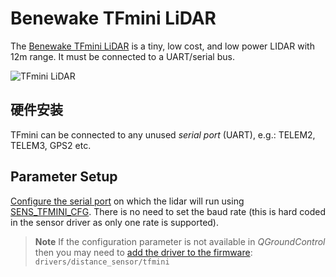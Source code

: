 # Benewake TFmini LiDAR

The [Benewake TFmini LiDAR](http://www.benewake.com/en/tfmini.html) is a tiny, low cost, and low power LIDAR with 12m range. It must be connected to a UART/serial bus.

![TFmini LiDAR](../../assets/hardware/sensors/tfmini/tfmini_hero.jpg)

## 硬件安装

TFmini can be connected to any unused *serial port* (UART), e.g.: TELEM2, TELEM3, GPS2 etc.

## Parameter Setup

[Configure the serial port](../peripherals/serial_configuration.md) on which the lidar will run using [SENS_TFMINI_CFG](../advanced_config/parameter_reference.md#SENS_TFMINI_CFG). There is no need to set the baud rate (this is hard coded in the sensor driver as only one rate is supported).

> **Note** If the configuration parameter is not available in *QGroundControl* then you may need to [add the driver to the firmware](../peripherals/serial_configuration.md#parameter_not_in_firmware): ```drivers/distance_sensor/tfmini```